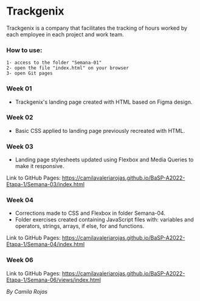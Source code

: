 # Trackgenix

Trackgenix is ​​a company that facilitates the tracking of hours worked by each employee in each project and work team.

### How to use:

```
1- access to the folder "Semana-01"
2- open the file "index.html" on your browser
3- open Git pages
```

### Week 01

- Trackgenix's landing page created with HTML based on Figma design.

### Week 02

- Basic CSS applied to landing page previously recreated with HTML.

### Week 03

- Landing page stylesheets updated using Flexbox and Media Queries to make it responsive.

Link to GitHub Pages: https://camilavaleriarojas.github.io/BaSP-A2022-Etapa-1/Semana-03/index.html

### Week 04

- Corrections made to CSS and Flexbox in folder Semana-04. 
- Folder exercises created containing JavaScript files with: variables and operators, strings, arrays, if else, for and functions. 

Link to GitHub Pages: https://camilavaleriarojas.github.io/BaSP-A2022-Etapa-1/Semana-04/index.html

### Week 06

Link to GitHub Pages: https://camilavaleriarojas.github.io/BaSP-A2022-Etapa-1/Semana-06/views/index.html

_By Camila Rojas_
